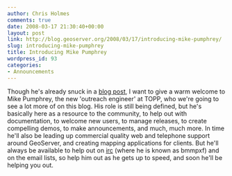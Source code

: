 ```yaml
---
author: Chris Holmes
comments: true
date: 2008-03-17 21:30:40+00:00
layout: post
link: http://blog.geoserver.org/2008/03/17/introducing-mike-pumphrey/
slug: introducing-mike-pumphrey
title: Introducing Mike Pumphrey
wordpress_id: 93
categories:
- Announcements
---
```


Though he's already snuck in a [blog post](http://blog.geoserver.org/2008/03/04/geoserver-161-released/), I want to give a warm welcome to Mike Pumphrey, the new 'outreach engineer' at TOPP, who we're going to see a lot more of on this blog.   His role is still being defined, but he's basically here as a resource to the community, to help out with documentation, to welcome new users, to manage releases, to create compelling demos, to make announcements, and much, much more.  In time he'll also be leading up commercial quality web and telephone support around GeoServer, and creating mapping applications for clients.  But he'll always be available to help out on [irc](http://geoserver.org/display/GEOSDOC/3+IRC) (where he is known as bmmpxf) and on the email lists, so help him out as he gets up to speed, and soon he'll be helping you out.
